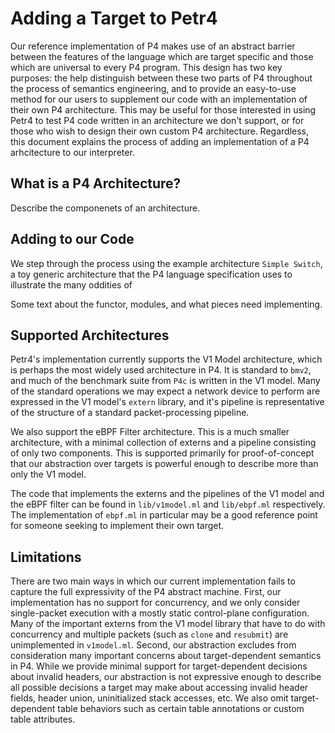 # Adding a Target to Petr4

Our reference implementation of P4 makes use of an abstract barrier between the features of the language which are target specific and those which are universal to every P4 program. This design has two key purposes: the help distinguish between these two parts of P4 throughout the process of semantics engineering, and to provide an easy-to-use method for our users to supplement our code with an implementation of their own P4 architecture. This may be useful for those interested in using Petr4 to test P4 code written in an architecture we don't support, or for those who wish to design their own custom P4 architecture. Regardless, this document explains the process of adding an implementation of a P4 arhcitecture to our interpreter.

## What is a P4 Architecture?

Describe the componenets of an architecture.

## Adding to our Code

We step through the process using the example architecture `Simple Switch`, a toy generic architecture that the P4 language specification uses to illustrate the many oddities of 

Some text about the functor, modules, and what pieces need implementing.

## Supported Architectures

Petr4's implementation currently supports the V1 Model architecture, which is perhaps the most widely used architecture in P4. It is standard to `bmv2`, and much of the benchmark suite from `P4c` is written in the V1 model. Many of the standard operations we may expect a network device to perform are expressed in the V1 model's `extern` library, and it's pipeline is representative of the structure of a standard packet-processing pipeline.

We also support the eBPF Filter architecture. This is a much smaller architecture, with a minimal collection of externs and a pipeline consisting of only two components. This is supported primarily for proof-of-concept that our abstraction over targets is powerful enough to describe more than only the V1 model.

The code that implements the externs and the pipelines of the V1 model and the eBPF filter can be found in `lib/v1model.ml` and `lib/ebpf.ml` respectively. The implementation of `ebpf.ml` in particular may be a good reference point for someone seeking to implement their own target.

## Limitations

There are two main ways in which our current implementation fails to capture the full expressivity of the P4 abstract machine. First, our implementation has no support for concurrency, and we only consider single-packet execution with a mostly static control-plane configuration. Many of the important externs from the V1 model library that have to do with concurrency and multiple packets (such as `clone` and `resubmit`) are unimplemented in `v1model.ml`. Second, our abstraction excludes from consideration many important concerns about target-dependent semantics in P4. While we provide minimal support for target-dependent decisions about invalid headers, our abstraction is not expressive enough to describe all possible decisions a target may make about accessing invalid header fields, header union, uninitialized stack accesses, etc. We also omit target-dependent table behaviors such as certain table annotations or custom table attributes. 